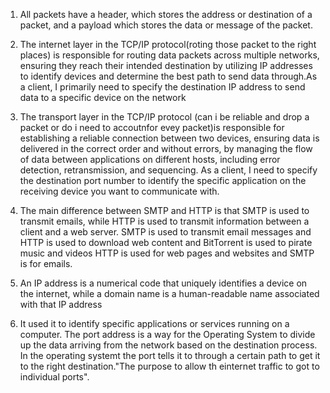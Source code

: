 1.  All packets have a header, which stores the address or destination of a packet, and a payload which stores the data or message of the packet.

2. The internet layer in the TCP/IP protocol(roting those packet to the right places) is responsible for routing data packets across multiple networks, ensuring they reach their intended destination by utilizing IP addresses to identify devices and determine the best path to send data through.As a client, I primarily need to specify the destination IP address to send data to a specific device on the network

3. The transport layer in the TCP/IP protocol (can i be reliable and drop a packet or do i need to accoutnfor evey packet)is responsible for establishing a reliable connection between two devices, ensuring data is delivered in the correct order and without errors, by managing the flow of data between applications on different hosts, including error detection, retransmission, and sequencing. As a client, I need to specify the destination port number to identify the specific application on the receiving device you want to communicate with.

4. The main difference between SMTP and HTTP is that SMTP is used to transmit emails, while HTTP is used to transmit information between a client and a web server. SMTP is used to transmit email messages and HTTP is used to download web content and BitTorrent is used to pirate music and videos  HTTP is used for web pages and websites and SMTP is for emails.

5. An IP address is a numerical code that uniquely identifies a device on the internet, while a domain name is a human-readable name associated with that IP address

6. It used it to identify specific applications or services running on a computer. The port address is a way for the Operating System to divide up the data arriving from the network based on the destination process. In the operating systemt the port tells it to through a certain path to get it to the right destination."The purpose to allow th einternet traffic to got to individual ports".
